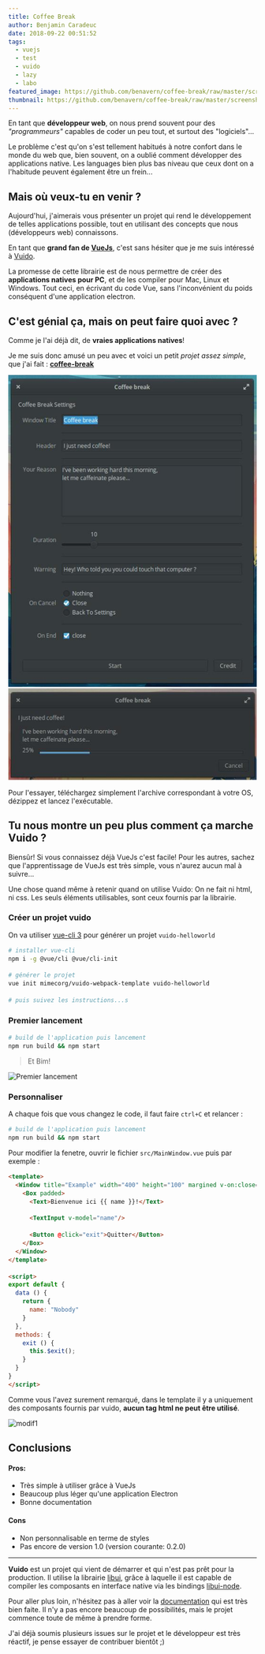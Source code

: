 ```yaml
---
title: Coffee Break
author: Benjamin Caradeuc
date: 2018-09-22 00:51:52
tags:
  - vuejs
  - test
  - vuido
  - lazy
  - labo
featured_image: https://github.com/benavern/coffee-break/raw/master/screenshots/CoffeeTime.jpeg
thumbnail: https://github.com/benavern/coffee-break/raw/master/screenshots/CoffeeTime.jpeg
---
```


En tant que **développeur web**, on nous prend souvent pour des *"programmeurs"* capables de coder un peu tout, et surtout des "logiciels"...

Le problème c'est qu'on s'est tellement habitués à notre confort dans le monde du web que, bien souvent, on a oublié comment développer des applications native. Les languages bien plus bas niveau que ceux dont on a l'habitude peuvent également être un frein...

## Mais où veux-tu en venir ?

Aujourd'hui, j'aimerais vous présenter un projet qui rend le développement de telles applications possible, tout en utilisant des concepts que nous (développeurs web) connaissons.

En tant que **grand fan de [VueJs](https://vuejs.org/)**, c'est sans hésiter que je me suis intéressé à [Vuido](https://vuido.mimec.org/).

La promesse de cette librairie est de nous permettre de créer des **applications natives pour PC**, et de les compiler pour Mac, Linux et Windows. Tout ceci, en écrivant du code Vue, sans l'inconvénient du poids conséquent d'une application electron.

## C'est génial ça, mais on peut faire quoi avec ?

Comme je l'ai déjà dit, de **vraies applications natives**!

Je me suis donc amusé un peu avec et voici un petit *projet assez simple*, que j'ai fait : **[coffee-break](https://github.com/benavern/coffee-break/releases/tag/v1.0.0)**

![Settings](https://github.com/benavern/coffee-break/raw/master/screenshots/Settings.jpeg)
![CoffeeTime](https://github.com/benavern/coffee-break/raw/master/screenshots/CoffeeTime.jpeg)

Pour l'essayer, téléchargez simplement l'archive correspondant à votre OS, dézippez et lancez l'exécutable.

## Tu nous montre un peu plus comment ça marche Vuido ?

Biensûr! Si vous connaissez déjà VueJs c'est facile! Pour les autres, sachez que l'apprentissage de VueJs est très simple, vous n'aurez aucun mal à suivre...

Une chose quand même à retenir quand on utilise Vuido: On ne fait ni html, ni css. Les seuls éléments utilisables, sont ceux fournis par la librairie.

### Créer un projet vuido

On va utiliser [vue-cli 3](https://cli.vuejs.org/) pour générer un projet `vuido-helloworld`

``` bash
# installer vue-cli
npm i -g @vue/cli @vue/cli-init

# générer le projet
vue init mimecorg/vuido-webpack-template vuido-helloworld

# puis suivez les instructions...s
```

### Premier lancement

```bash
# build de l'application puis lancement
npm run build && npm start
```

> Et Bim!

![Premier lancement](premier_lancement.jpeg)

### Personnaliser

A chaque fois que vous changez le code, il faut faire `ctrl+C` et relancer :

```bash
# build de l'application puis lancement
npm run build && npm start
```

Pour modifier la fenetre, ouvrir le fichier `src/MainWindow.vue` puis par exemple :

```html
<template>
  <Window title="Example" width="400" height="100" margined v-on:close="exit">
    <Box padded>
      <Text>Bienvenue ici {{ name }}!</Text>

      <TextInput v-model="name"/>

      <Button @click="exit">Quitter</Button>
    </Box>
  </Window>
</template>

<script>
export default {
  data () {
    return {
      name: "Nobody"
    }
  },
  methods: {
    exit () {
      this.$exit();
    }
  }
}
</script>
```

Comme vous l'avez surement remarqué, dans le template il y a uniquement des composants fournis par vuido, **aucun tag html ne peut être utilisé**.

![modif1](modif1.jpeg)


## Conclusions

#### Pros:

* Très simple à utiliser grâce à VueJs
* Beaucoup plus léger qu'une application Electron
* Bonne documentation

#### Cons

* Non personnalisable en terme de styles
* Pas encore de version 1.0 (version courante: 0.2.0)

---

**Vuido** est un projet qui vient de démarrer et qui n'est pas prêt pour la production. Il utilise la librairie [libui](https://github.com/andlabs/libui), grâce à laquelle il est capable de compiler les composants en interface native via les bindings [libui-node](https://github.com/parro-it/libui-node).

Pour aller plus loin, n'hésitez pas à aller voir la [documentation](https://vuido.mimec.org/introduction) qui est très bien faite. Il n'y a pas encore beaucoup de possibilités, mais le projet commence toute de même à prendre forme.

J'ai déjà soumis plusieurs issues sur le projet et le développeur est très réactif, je pense essayer de contribuer bientôt ;)
